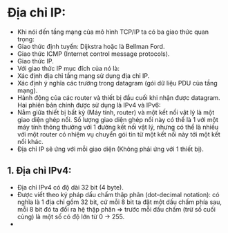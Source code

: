 # Địa chỉ IP:
- Khi nói đến tầng mạng của mô hình TCP/IP ta có ba giao thức quan trọng:
 - Giao thức định tuyến: Dijkstra hoặc là Bellman Ford.
 - Giao thức ICMP (Internet control message protocols).
 - Giao thức IP.
- Với giao thức IP mục đích của nó là:
 - Xác định địa chỉ tầng mạng sử dụng địa chỉ IP.
 - Xác định ý nghĩa các trường trong datagram (gói dữ liệu PDU của tầng mạng).
 - Hành động của các router và thiết bị đầu cuối khi nhận được datagram.
Hai phiên bản chính được sử dụng là IPv4 và IPv6:
- Nằm giữa thiết bị bất kỳ (Máy tính, router) và một kết nối vật lý là một giao diện ghép nối. Số lượng giao diện ghép nối này có thể là 1 với một máy tính thông thường với 1 đường kết nối vật lý, nhưng có thể là nhiều với một router có nhiệm vụ chuyển gói tin từ một kết nối này tới một kết nối khác.
- Địa chỉ IP sẽ ứng với mỗi giao diện (Không phải ứng với 1 thiết bị). 

## 1. Địa chỉ IPv4:
- Địa chỉ IPv4 có độ dài 32 bit (4 byte).
- Được viết theo ký pháp dấu chấm thập phân (dot-decimal notation): có nghĩa là 1 địa chỉ gồm 32 bit, cứ mỗi 8 bit ta đặt một dấu chấm phía sau, mỗi 8 bit đó ta đổi ra hệ thập phân => trước mỗi dấu chấm (trừ số cuối cùng) là một số có độ lớn từ 0 -> 255.
- 

